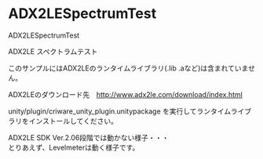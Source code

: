 # ADX2LESpectrumTest
ADX2LESpectrumTest

ADX2LE スペクトラムテスト  

このサンプルにはADX2LEのランタイムライブラリ(.lib .aなど)は含まれていません。　　

ADX2LEのダウンロード先　http://www.adx2le.com/download/index.html  

unity/plugin/criware_unity_plugin.unitypackage
を実行してランタイムライブラリをインストールしてください。

ADX2LE SDK Ver.2.06段階では動かない様子・・・   
とりあえず、Levelmeterは動く様子です。
